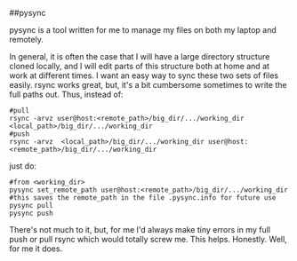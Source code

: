 ##pysync

pysync is a tool written for me to manage my files on both my laptop and remotely. 

In general, it is often the case that I will have a large directory structure cloned locally, 
and I will edit parts of this structure both at home and at work at different times. I want an easy way to sync these two sets of files easily. rsync works great, but, it's a bit cumbersome sometimes to write the full paths out. Thus, instead of:

    #pull
    rsync -arvz user@host:<remote_path>/big_dir/.../working_dir  <local_path>/big_dir/.../working_dir
    #push
    rsync -arvz  <local_path>/big_dir/.../working_dir user@host:<remote_path>/big_dir/.../working_dir 

just do:

    #from <working_dir>
    pysync set_remote_path user@host:<remote_path>/big_dir/.../working_dir
    #this saves the remote_path in the file .pysync.info for future use 
    pysync pull
    pysync push

There's not much to it, but, for me I'd always make tiny errors in my full push or pull rsync which would totally screw me. This helps. Honestly. Well, for me it does. 
